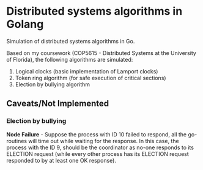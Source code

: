 # Distributed systems algorithms in Golang

Simulation of distributed systems algorithms in Go.

Based on my coursework (COP5615 - Distributed Systems at the University of Florida),
the following algorithms are simulated:

1. Logical clocks (basic implementation of Lamport clocks)
2. Token ring algorithm (for safe execution of critical sections)
3. Election by bullying algorithm

## Caveats/Not Implemented

### Election by bullying

**Node Failure** - Suppose the process with ID 10 failed to respond, all
the go-routines will time out while waiting for the response. In this case,
the process with the ID 9, should be the coordinator as no-one responds to
its ELECTION request (while every other process has its ELECTION request
responded to by at least one OK response).
